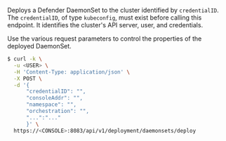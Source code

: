Deploys a Defender DaemonSet to the cluster identified by `credentialID`.
The `credentialID`, of type `kubeconfig`,  must exist before calling this endpoint.
It identifies the cluster's API server, user, and credentials.

Use the various request parameters to control the properties of the deployed DaemonSet.

```bash
$ curl -k \
  -u <USER> \
  -H 'Content-Type: application/json' \
  -X POST \
  -d '{
      "credentialID": "",
      "consoleAddr": "",
      "namespace": "",
      "orchestration": "",
      "...":"..."
      }' \
  https://<CONSOLE>:8083/api/v1/deployment/daemonsets/deploy
```
